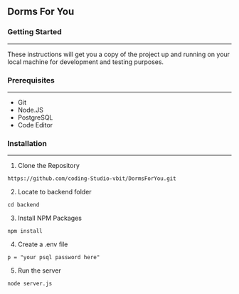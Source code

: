 ## Dorms For You


### Getting Started
<hr/>
These instructions will get you a copy of the project up and running on your local machine for development and testing purposes. 

### Prerequisites
<hr>
<ul>
  <li>Git</li>
  <li>Node.JS</li>
  <li>PostgreSQL</li>
  <li>Code Editor</li>
</ul>

### Installation
<hr>

1. Clone the Repository
```
https://github.com/coding-Studio-vbit/DormsForYou.git
```
2. Locate to backend folder
```
cd backend
```
3. Install NPM Packages
```
npm install
```
4. Create a .env file
```
p = "your psql password here"
```
5. Run the server
```
node server.js
```
